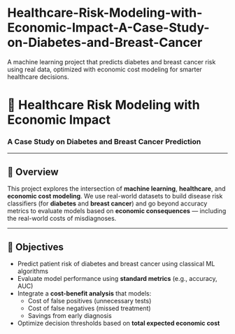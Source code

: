 # Healthcare-Risk-Modeling-with-Economic-Impact-A-Case-Study-on-Diabetes-and-Breast-Cancer
A machine learning project that predicts diabetes and breast cancer risk using real data, optimized with economic cost modeling for smarter healthcare decisions.

# 🏥 Healthcare Risk Modeling with Economic Impact  
### A Case Study on Diabetes and Breast Cancer Prediction

---

## 📌 Overview

This project explores the intersection of **machine learning**, **healthcare**, and **economic cost modeling**. We use real-world datasets to build disease risk classifiers (for **diabetes** and **breast cancer**) and go beyond accuracy metrics to evaluate models based on **economic consequences** — including the real-world costs of misdiagnoses.

---

## 🎯 Objectives

- Predict patient risk of diabetes and breast cancer using classical ML algorithms  
- Evaluate model performance using **standard metrics** (e.g., accuracy, AUC)  
- Integrate a **cost-benefit analysis** that models:
  - Cost of false positives (unnecessary tests)
  - Cost of false negatives (missed treatment)
  - Savings from early diagnosis  
- Optimize decision thresholds based on **total expected economic cost**


